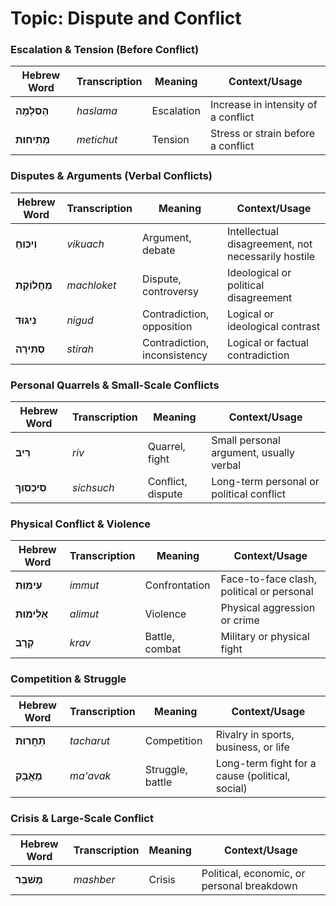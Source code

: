 # Topic: Dispute and Conflict

### Escalation & Tension (Before Conflict)

| **Hebrew Word** | **Transcription** | **Meaning** | **Context/Usage** |  
|---------------|----------------|------------|-----------------|  
| **הַסלָמָה** | *haslama* | Escalation | Increase in intensity of a conflict |  
| **מְתִיחוּת** | *metichut* | Tension | Stress or strain before a conflict |  

### Disputes & Arguments (Verbal Conflicts)

| **Hebrew Word** | **Transcription** | **Meaning** | **Context/Usage** |  
|---------------|----------------|------------|-----------------|  
| **וִיכּוּחַ** | *vikuach* | Argument, debate | Intellectual disagreement, not necessarily hostile |  
| **מַחֲלוֹקֶת** | *machloket* | Dispute, controversy | Ideological or political disagreement |  
| **נִיגּוּד** | *nigud* | Contradiction, opposition | Logical or ideological contrast |  
| **סְתִירָה** | *stirah* | Contradiction, inconsistency | Logical or factual contradiction |  

### Personal Quarrels & Small-Scale Conflicts

| **Hebrew Word** | **Transcription** | **Meaning** | **Context/Usage** |  
|---------------|----------------|------------|-----------------|  
| **רִיב** | *riv* | Quarrel, fight | Small personal argument, usually verbal |  
| **סִיכְסוּךְ** | *sichsuch* | Conflict, dispute | Long-term personal or political conflict |  

### Physical Conflict & Violence

| **Hebrew Word** | **Transcription** | **Meaning** | **Context/Usage** |  
|---------------|----------------|------------|-----------------|  
| **עִימּוּת** | *immut* | Confrontation | Face-to-face clash, political or personal |  
| **אַלִימוּת** | *alimut* | Violence | Physical aggression or crime |  
| **קְרָב** | *krav* | Battle, combat | Military or physical fight |  

### Competition & Struggle

| **Hebrew Word** | **Transcription** | **Meaning** | **Context/Usage** |  
|---------------|----------------|------------|-----------------|  
| **תַּחֲרוּת** | *tacharut* | Competition | Rivalry in sports, business, or life |  
| **מַאֲבָק** | *ma'avak* | Struggle, battle | Long-term fight for a cause (political, social) |  

### Crisis & Large-Scale Conflict

| **Hebrew Word** | **Transcription** | **Meaning** | **Context/Usage** |  
|---------------|----------------|------------|-----------------|  
| **מַשׁבֵּר** | *mashber* | Crisis | Political, economic, or personal breakdown |  
